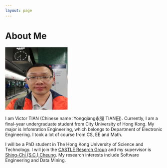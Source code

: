 ```yaml
---
layout: page
---
```


# About Me

<img src="/images/victortian3.jpg" class="floatpic" width="200" height="200">

I am Victor TIAN (Chinese name :Yongqiang永强 TIAN田). Currently, I am a final-year undergraduate student from City University of Hong Kong. My major is Infomration Engineering, which belongs to Department of Electronic Engineering. I took a lot of course from CS, EE and Math. 

I will be a PhD student in The Hong Kong University of Science and Technology. I will join the [CASTLE Reserch Group] and my supervisor is [Shing-Chi (S.C.) Cheung]. My research interests include Software Engineering and Data Mining.


[CASTLE Reserch Group]:http://sccpu2.cse.ust.hk/castle/people.html
[Shing-Chi (S.C.) Cheung]:http://www.cs.ust.hk/~scc/
